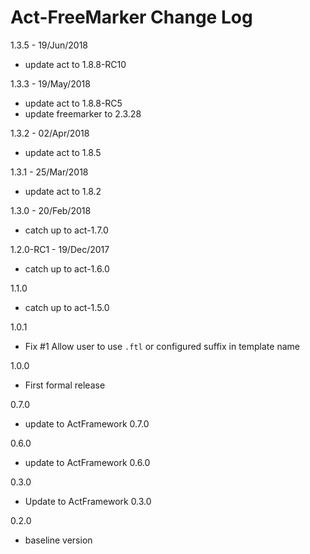 # Act-FreeMarker Change Log

1.3.5 - 19/Jun/2018
* update act to 1.8.8-RC10

1.3.3 - 19/May/2018
* update act to 1.8.8-RC5
* update freemarker to 2.3.28

1.3.2 - 02/Apr/2018
* update act to 1.8.5

1.3.1 - 25/Mar/2018
* update act to 1.8.2

1.3.0 - 20/Feb/2018
* catch up to act-1.7.0

1.2.0-RC1 - 19/Dec/2017
* catch up to act-1.6.0

1.1.0
* catch up to act-1.5.0

1.0.1
- Fix #1 Allow user to use `.ftl` or configured suffix in template name

1.0.0
- First formal release

0.7.0
  - update to ActFramework 0.7.0

0.6.0
  - update to ActFramework 0.6.0

0.3.0
  - Update to ActFramework 0.3.0

0.2.0
  - baseline version
